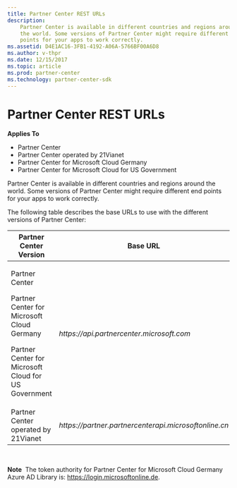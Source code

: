 ```yaml
---
title: Partner Center REST URLs
description: 
    Partner Center is available in different countries and regions around
    the world. Some versions of Partner Center might require different end
    points for your apps to work correctly.
ms.assetid: D4E1AC16-3FB1-4192-A06A-5766BF00A6D8
ms.author: v-thpr
ms.date: 12/15/2017
ms.topic: article
ms.prod: partner-center
ms.technology: partner-center-sdk
---
```


# Partner Center REST URLs


<span class="sidebar_heading" style="font-weight: bold;">Applies
To</span>

-   Partner Center
-   Partner Center operated by 21Vianet
-   Partner Center for Microsoft Cloud Germany
-   Partner Center for Microsoft Cloud for US Government

Partner Center is available in different countries and regions around
the world. Some versions of Partner Center might require different end
points for your apps to work correctly.

The following table describes the base URLs to use with the different
versions of Partner Center:

<table>
<colgroup>
<col style="width: 50%" />
<col style="width: 50%" />
</colgroup>
<thead>
<tr class="header">
<th>Partner Center Version</th>
<th>Base URL</th>
</tr>
</thead>
<tbody>
<tr class="odd">
<td><p>Partner Center</p>
<p>Partner Center for Microsoft Cloud Germany</p>
<p>Partner Center for Microsoft Cloud for US Government</p></td>
<td><em>https://api.partnercenter.microsoft.com</em></td>
</tr>
<tr class="even">
<td>Partner Center operated by 21Vianet</td>
<td><em>https://partner.partnercenterapi.microsoftonline.cn</em></td>
</tr>
</tbody>
</table>

 

**Note**  The token authority for Partner Center for Microsoft Cloud
Germany Azure AD Library is: https://login.microsoftonline.de.

 

 

 




